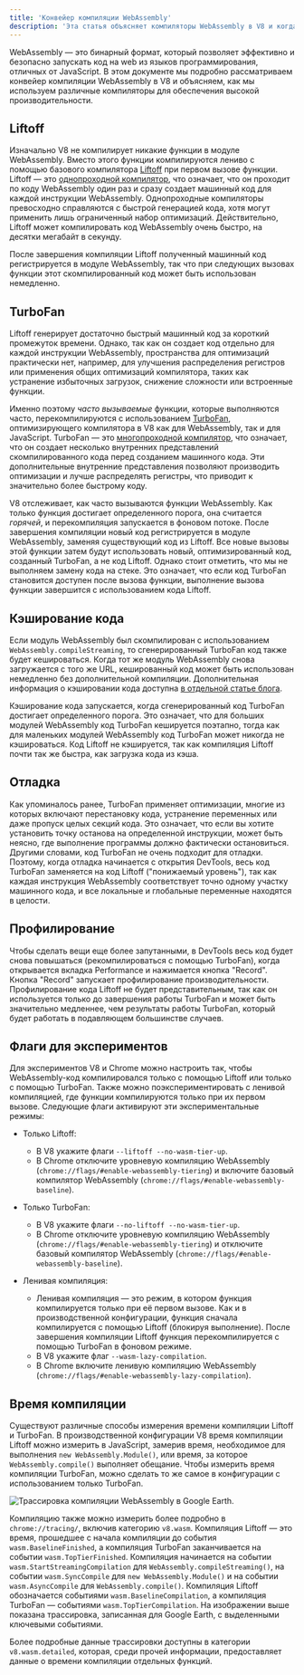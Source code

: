 ```yaml
---
title: 'Конвейер компиляции WebAssembly'
description: 'Эта статья объясняет компиляторы WebAssembly в V8 и когда они компилируют код WebAssembly.'
---
```


WebAssembly — это бинарный формат, который позволяет эффективно и безопасно запускать код на web из языков программирования, отличных от JavaScript. В этом документе мы подробно рассматриваем конвейер компиляции WebAssembly в V8 и объясняем, как мы используем различные компиляторы для обеспечения высокой производительности.

## Liftoff

Изначально V8 не компилирует никакие функции в модуле WebAssembly. Вместо этого функции компилируются лениво с помощью базового компилятора [Liftoff](/blog/liftoff) при первом вызове функции. Liftoff — это [однопроходной компилятор](https://en.wikipedia.org/wiki/One-pass_compiler), что означает, что он проходит по коду WebAssembly один раз и сразу создает машинный код для каждой инструкции WebAssembly. Однопроходные компиляторы превосходно справляются с быстрой генерацией кода, хотя могут применить лишь ограниченный набор оптимизаций. Действительно, Liftoff может компилировать код WebAssembly очень быстро, на десятки мегабайт в секунду.

После завершения компиляции Liftoff полученный машинный код регистрируется в модуле WebAssembly, так что при следующих вызовах функции этот скомпилированный код может быть использован немедленно.

## TurboFan

Liftoff генерирует достаточно быстрый машинный код за короткий промежуток времени. Однако, так как он создает код отдельно для каждой инструкции WebAssembly, пространства для оптимизаций практически нет, например, для улучшения распределения регистров или применения общих оптимизаций компилятора, таких как устранение избыточных загрузок, снижение сложности или встроенные функции.

Именно поэтому _часто вызываемые_ функции, которые выполняются часто, перекомпилируются с использованием [TurboFan](/docs/turbofan), оптимизирующего компилятора в V8 как для WebAssembly, так и для JavaScript. TurboFan — это [многопроходной компилятор](https://en.wikipedia.org/wiki/Multi-pass_compiler), что означает, что он создает несколько внутренних представлений скомпилированного кода перед созданием машинного кода. Эти дополнительные внутренние представления позволяют производить оптимизации и лучше распределять регистры, что приводит к значительно более быстрому коду.

V8 отслеживает, как часто вызываются функции WebAssembly. Как только функция достигает определенного порога, она считается _горячей_, и перекомпиляция запускается в фоновом потоке. После завершения компиляции новый код регистрируется в модуле WebAssembly, заменяя существующий код из Liftoff. Все новые вызовы этой функции затем будут использовать новый, оптимизированный код, созданный TurboFan, а не код Liftoff. Однако стоит отметить, что мы не выполняем замену кода на стеке. Это означает, что если код TurboFan становится доступен после вызова функции, выполнение вызова функции завершится с использованием кода Liftoff.

## Кэширование кода

Если модуль WebAssembly был скомпилирован с использованием `WebAssembly.compileStreaming`, то сгенерированный TurboFan код также будет кешироваться. Когда тот же модуль WebAssembly снова загружается с того же URL, кешированный код может быть использован немедленно без дополнительной компиляции. Дополнительная информация о кэшировании кода доступна [в отдельной статье блога](/blog/wasm-code-caching).

Кэширование кода запускается, когда сгенерированный код TurboFan достигает определенного порога. Это означает, что для больших модулей WebAssembly код TurboFan кешируется поэтапно, тогда как для маленьких модулей WebAssembly код TurboFan может никогда не кэшироваться. Код Liftoff не кэшируется, так как компиляция Liftoff почти так же быстра, как загрузка кода из кэша.

## Отладка

Как упоминалось ранее, TurboFan применяет оптимизации, многие из которых включают перестановку кода, устранение переменных или даже пропуск целых секций кода. Это означает, что если вы хотите установить точку останова на определенной инструкции, может быть неясно, где выполнение программы должно фактически остановиться. Другими словами, код TurboFan не очень подходит для отладки. Поэтому, когда отладка начинается с открытия DevTools, весь код TurboFan заменяется на код Liftoff ("понижаемый уровень"), так как каждая инструкция WebAssembly соответствует точно одному участку машинного кода, и все локальные и глобальные переменные находятся в целости.

## Профилирование

Чтобы сделать вещи еще более запутанными, в DevTools весь код будет снова повышаться (рекомпилироваться с помощью TurboFan), когда открывается вкладка Performance и нажимается кнопка "Record". Кнопка "Record" запускает профилирование производительности. Профилирование кода Liftoff не будет представительным, так как он используется только до завершения работы TurboFan и может быть значительно медленнее, чем результаты работы TurboFan, который будет работать в подавляющем большинстве случаев.

## Флаги для экспериментов

Для экспериментов V8 и Chrome можно настроить так, чтобы WebAssembly-код компилировался только с помощью Liftoff или только с помощью TurboFan. Также можно поэкспериментировать с ленивой компиляцией, где функции компилируются только при их первом вызове. Следующие флаги активируют эти экспериментальные режимы:

- Только Liftoff:
    - В V8 укажите флаги `--liftoff --no-wasm-tier-up`.
    - В Chrome отключите уровневую компиляцию WebAssembly (`chrome://flags/#enable-webassembly-tiering`) и включите базовый компилятор WebAssembly (`chrome://flags/#enable-webassembly-baseline`).

- Только TurboFan:
    - В V8 укажите флаги `--no-liftoff --no-wasm-tier-up`.
    - В Chrome отключите уровневую компиляцию WebAssembly (`chrome://flags/#enable-webassembly-tiering`) и отключите базовый компилятор WebAssembly (`chrome://flags/#enable-webassembly-baseline`).

- Ленивая компиляция:
    - Ленивая компиляция — это режим, в котором функция компилируется только при её первом вызове. Как и в производственной конфигурации, функция сначала компилируется с помощью Liftoff (блокируя выполнение). После завершения компиляции Liftoff функция перекомпилируется с помощью TurboFan в фоновом режиме.
    - В V8 укажите флаг `--wasm-lazy-compilation`.
    - В Chrome включите ленивую компиляцию WebAssembly (`chrome://flags/#enable-webassembly-lazy-compilation`).

## Время компиляции

Существуют различные способы измерения времени компиляции Liftoff и TurboFan. В производственной конфигурации V8 время компиляции Liftoff можно измерить в JavaScript, замерив время, необходимое для выполнения `new WebAssembly.Module()`, или время, за которое `WebAssembly.compile()` выполняет обещание. Чтобы измерить время компиляции TurboFan, можно сделать то же самое в конфигурации с использованием только TurboFan.

![Трассировка компиляции WebAssembly в [Google Earth](https://earth.google.com/web).](/_img/wasm-compilation-pipeline/trace.svg)

Компиляцию также можно измерить более подробно в `chrome://tracing/`, включив категорию `v8.wasm`. Компиляция Liftoff — это время, прошедшее с начала компиляции до события `wasm.BaselineFinished`, а компиляция TurboFan заканчивается на событии `wasm.TopTierFinished`. Компиляция начинается на событии `wasm.StartStreamingCompilation` для `WebAssembly.compileStreaming()`, на событии `wasm.SyncCompile` для `new WebAssembly.Module()` и на событии `wasm.AsyncCompile` для `WebAssembly.compile()`. Компиляция Liftoff обозначается событиями `wasm.BaselineCompilation`, а компиляция TurboFan — событиями `wasm.TopTierCompilation`. На изображении выше показана трассировка, записанная для Google Earth, с выделенными ключевыми событиями.

Более подробные данные трассировки доступны в категории `v8.wasm.detailed`, которая, среди прочей информации, предоставляет данные о времени компиляции отдельных функций.
